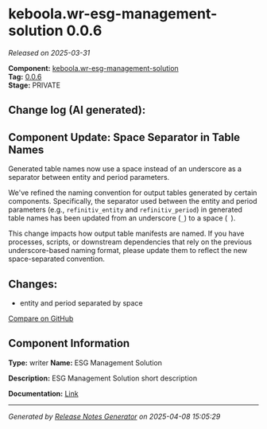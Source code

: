 #  keboola.wr-esg-management-solution 0.0.6

_Released on 2025-03-31_

**Component:** [keboola.wr-esg-management-solution](https://github.com/keboola/component-esg)  
**Tag:** [0.0.6](https://github.com/keboola/component-esg/releases/tag/0.0.6)  
**Stage:** PRIVATE


## Change log (AI generated):
## Component Update: Space Separator in Table Names
Generated table names now use a space instead of an underscore as a separator between entity and period parameters.

We've refined the naming convention for output tables generated by certain components. Specifically, the separator used between the entity and period parameters (e.g., `refinitiv_entity` and `refinitiv_period`) in generated table names has been updated from an underscore (`_`) to a space (` `).

This change impacts how output table manifests are named. If you have processes, scripts, or downstream dependencies that rely on the previous underscore-based naming format, please update them to reflect the new space-separated convention.



## Changes:



- entity and period separated by space 



[Compare on GitHub](https://github.com/keboola/component-esg/compare/0.0.5...0.0.6)



## Component Information
**Type:** writer
**Name:** ESG Management Solution

**Description:** ESG Management Solution short description


**Documentation:** [Link](https://github.com/keboola/component-esg/blob/master/README.md)



---
_Generated by [Release Notes Generator](https://github.com/keboola/release-notes-generator)
on 2025-04-08 15:05:29_
